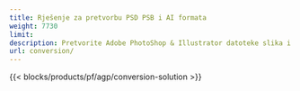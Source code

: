 ```yaml
---
title: Rješenje za pretvorbu PSD PSB i AI formata
weight: 7730
limit: 
description: Pretvorite Adobe PhotoShop & Illustrator datoteke slika i drugih formata
url: conversion/
---
```


{{< blocks/products/pf/agp/conversion-solution >}} 
